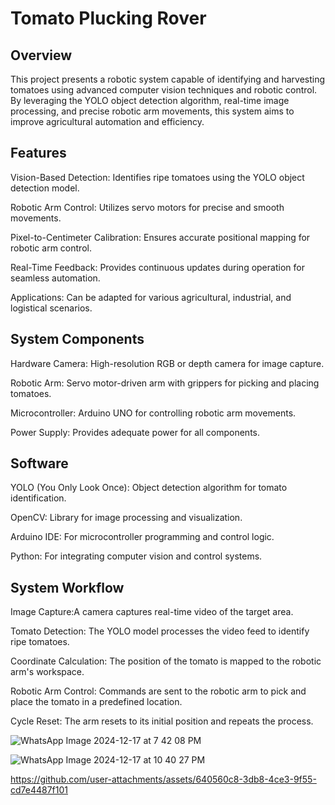 #  Tomato Plucking Rover
## Overview
This project presents a robotic system capable of identifying and harvesting tomatoes using advanced computer vision techniques and robotic control. By leveraging the YOLO object detection algorithm, real-time image processing, and precise robotic arm movements, this system aims to improve agricultural automation and efficiency.

## Features
Vision-Based Detection: Identifies ripe tomatoes using the YOLO object detection model.

Robotic Arm Control: Utilizes servo motors for precise and smooth movements.

Pixel-to-Centimeter Calibration: Ensures accurate positional mapping for robotic arm control.

Real-Time Feedback: Provides continuous updates during operation for seamless automation.

Applications: Can be adapted for various agricultural, industrial, and logistical scenarios.

## System Components
Hardware
Camera: High-resolution RGB or depth camera for image capture.

Robotic Arm: Servo motor-driven arm with grippers for picking and placing tomatoes.

Microcontroller: Arduino UNO for controlling robotic arm movements.

Power Supply: Provides adequate power for all components.

## Software
YOLO (You Only Look Once): Object detection algorithm for tomato identification.

OpenCV: Library for image processing and visualization.

Arduino IDE: For microcontroller programming and control logic.

Python: For integrating computer vision and control systems.

## System Workflow
Image Capture:A camera captures real-time video of the target area.

Tomato Detection: The YOLO model processes the video feed to identify ripe tomatoes.

Coordinate Calculation: The position of the tomato is mapped to the robotic arm's workspace.

Robotic Arm Control: Commands are sent to the robotic arm to pick and place the tomato in a predefined location.

Cycle Reset: The arm resets to its initial position and repeats the process.

![WhatsApp Image 2024-12-17 at 7 42 08 PM](https://github.com/user-attachments/assets/09c2b9a5-a32e-4159-9c33-1dbc94eff0c0)

![WhatsApp Image 2024-12-17 at 10 40 27 PM](https://github.com/user-attachments/assets/54edeb53-1120-482b-9082-95347a3fa14f)

https://github.com/user-attachments/assets/640560c8-3db8-4ce3-9f55-cd7e4487f101









